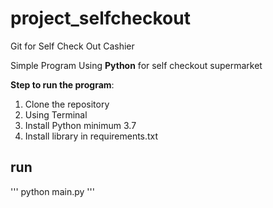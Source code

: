 # project_selfcheckout
Git for Self Check  Out Cashier


Simple Program Using **Python** for self checkout supermarket

**Step to run the program**:
1. Clone the repository
2. Using Terminal
3. Install Python minimum 3.7
4. Install library in requirements.txt 
## run 
''' 
python main.py 
''' 
